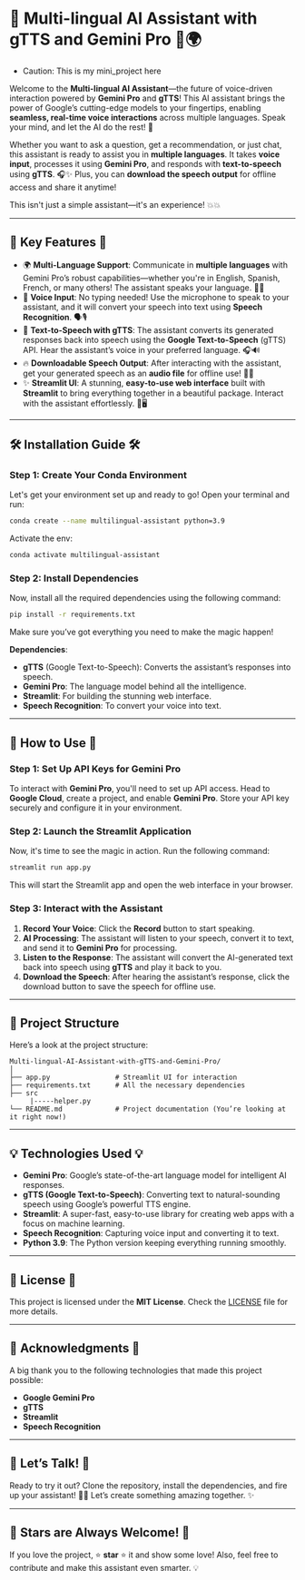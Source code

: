 # 🚀 **Multi-lingual AI Assistant with gTTS and Gemini Pro** 🤖🌍
* Caution: This is my mini_project here

Welcome to the **Multi-lingual AI Assistant**—the future of voice-driven interaction powered by **Gemini Pro** and **gTTS**! This AI assistant brings the power of Google’s cutting-edge models to your fingertips, enabling **seamless, real-time voice interactions** across multiple languages. Speak your mind, and let the AI do the rest! 🌟

Whether you want to ask a question, get a recommendation, or just chat, this assistant is ready to assist you in **multiple languages**. It takes **voice input**, processes it using **Gemini Pro**, and responds with **text-to-speech** using **gTTS**. 🎧✨ Plus, you can **download the speech output** for offline access and share it anytime!

This isn't just a simple assistant—it's an experience! 💥💥

---

## 🚨 **Key Features** 🚨

- 🌍 **Multi-Language Support**: Communicate in **multiple languages** with Gemini Pro’s robust capabilities—whether you're in English, Spanish, French, or many others! The assistant speaks your language. 💬🌐
- 🎤 **Voice Input**: No typing needed! Use the microphone to speak to your assistant, and it will convert your speech into text using **Speech Recognition**. 🗣️🎙️
- 🔄 **Text-to-Speech with gTTS**: The assistant converts its generated responses back into speech using the **Google Text-to-Speech** (gTTS) API. Hear the assistant’s voice in your preferred language. 🎧🔊
- 🔥 **Downloadable Speech Output**: After interacting with the assistant, get your generated speech as an **audio file** for offline use! 💾📲
- ✨ **Streamlit UI**: A stunning, **easy-to-use web interface** built with **Streamlit** to bring everything together in a beautiful package. Interact with the assistant effortlessly. 🎨🖥️

---

## 🛠️ **Installation Guide** 🛠️

### Step 1: Create Your Conda Environment

Let's get your environment set up and ready to go! Open your terminal and run:

```bash
conda create --name multilingual-assistant python=3.9
```
Activate the env:
```bash
conda activate multilingual-assistant
```

### Step 2: Install Dependencies

Now, install all the required dependencies using the following command:

```bash
pip install -r requirements.txt
```

Make sure you’ve got everything you need to make the magic happen!

**Dependencies**:
- **gTTS** (Google Text-to-Speech): Converts the assistant’s responses into speech.
- **Gemini Pro**: The language model behind all the intelligence.
- **Streamlit**: For building the stunning web interface.
- **Speech Recognition**: To convert your voice into text.

---

## 🚀 **How to Use** 🚀

### Step 1: Set Up API Keys for Gemini Pro

To interact with **Gemini Pro**, you'll need to set up API access. Head to **Google Cloud**, create a project, and enable **Gemini Pro**. Store your API key securely and configure it in your environment.

### Step 2: Launch the Streamlit Application

Now, it's time to see the magic in action. Run the following command:

```bash
streamlit run app.py
```

This will start the Streamlit app and open the web interface in your browser.

### Step 3: Interact with the Assistant

1. **Record Your Voice**: Click the **Record** button to start speaking.
2. **AI Processing**: The assistant will listen to your speech, convert it to text, and send it to **Gemini Pro** for processing.
3. **Listen to the Response**: The assistant will convert the AI-generated text back into speech using **gTTS** and play it back to you.
4. **Download the Speech**: After hearing the assistant’s response, click the download button to save the speech for offline use.

---

## 📂 **Project Structure**

Here’s a look at the project structure:

```
Multi-lingual-AI-Assistant-with-gTTS-and-Gemini-Pro/
│
├── app.py                # Streamlit UI for interaction
├── requirements.txt      # All the necessary dependencies
├── src      
     |-----helper.py
└── README.md             # Project documentation (You’re looking at it right now!)
```

---

## 💡 **Technologies Used** 💡

- **Gemini Pro**: Google’s state-of-the-art language model for intelligent AI responses.
- **gTTS (Google Text-to-Speech)**: Converting text to natural-sounding speech using Google’s powerful TTS engine.
- **Streamlit**: A super-fast, easy-to-use library for creating web apps with a focus on machine learning.
- **Speech Recognition**: Capturing voice input and converting it to text.
- **Python 3.9**: The Python version keeping everything running smoothly.

---



## 📜 **License** 📜

This project is licensed under the **MIT License**. Check the [LICENSE](LICENSE) file for more details.

---

## 🙏 **Acknowledgments** 🙏

A big thank you to the following technologies that made this project possible:

- **Google Gemini Pro**
- **gTTS**
- **Streamlit**
- **Speech Recognition**

---

## 🎉 **Let’s Talk!** 🎉

Ready to try it out? Clone the repository, install the dependencies, and fire up your assistant! 🚀💬 Let’s create something amazing together. ✨

---

## 🌟 **Stars are Always Welcome!** 🌟

If you love the project, ⭐ **star** ⭐ it and show some love! Also, feel free to contribute and make this assistant even smarter. 💡
